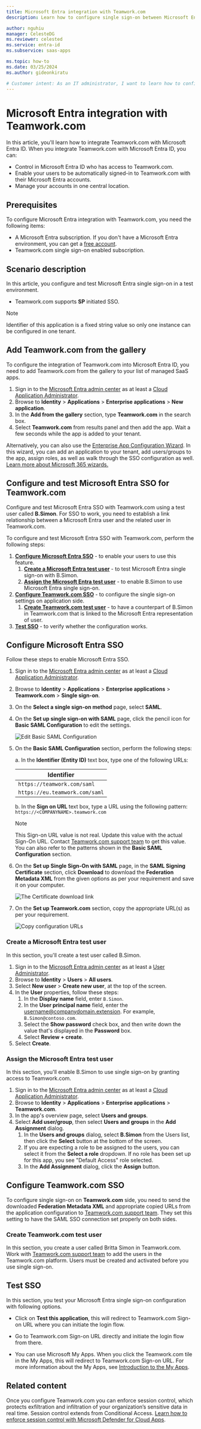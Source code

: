 ```yaml
---
title: Microsoft Entra integration with Teamwork.com
description: Learn how to configure single sign-on between Microsoft Entra ID and Teamwork.com.

author: nguhiu
manager: CelesteDG
ms.reviewer: celested
ms.service: entra-id
ms.subservice: saas-apps

ms.topic: how-to
ms.date: 03/25/2024
ms.author: gideonkiratu

# Customer intent: As an IT administrator, I want to learn how to configure single sign-on between Microsoft Entra ID and Teamwork.com so that I can control who has access to Teamwork.com, enable automatic sign-in with Microsoft Entra accounts, and manage my accounts in one central location.
---
```

# Microsoft Entra integration with Teamwork.com

In this article,  you'll learn how to integrate Teamwork.com with Microsoft Entra ID. When you integrate Teamwork.com with Microsoft Entra ID, you can:

* Control in Microsoft Entra ID who has access to Teamwork.com.
* Enable your users to be automatically signed-in to Teamwork.com with their Microsoft Entra accounts.
* Manage your accounts in one central location.

## Prerequisites

To configure Microsoft Entra integration with Teamwork.com, you need the following items:

* A Microsoft Entra subscription. If you don't have a Microsoft Entra environment, you can get a [free account](https://azure.microsoft.com/free/).
* Teamwork.com single sign-on enabled subscription.

## Scenario description

In this article,  you configure and test Microsoft Entra single sign-on in a test environment.

* Teamwork.com supports **SP** initiated SSO.

> [!NOTE]
> Identifier of this application is a fixed string value so only one instance can be configured in one tenant.

## Add Teamwork.com from the gallery

To configure the integration of Teamwork.com into Microsoft Entra ID, you need to add Teamwork.com from the gallery to your list of managed SaaS apps.

1. Sign in to the [Microsoft Entra admin center](https://entra.microsoft.com) as at least a [Cloud Application Administrator](~/identity/role-based-access-control/permissions-reference.md#cloud-application-administrator).
1. Browse to **Identity** > **Applications** > **Enterprise applications** > **New application**.
1. In the **Add from the gallery** section, type **Teamwork.com** in the search box.
1. Select **Teamwork.com** from results panel and then add the app. Wait a few seconds while the app is added to your tenant.

 Alternatively, you can also use the [Enterprise App Configuration Wizard](https://portal.office.com/AdminPortal/home?Q=Docs#/azureadappintegration). In this wizard, you can add an application to your tenant, add users/groups to the app, assign roles, as well as walk through the SSO configuration as well. [Learn more about Microsoft 365 wizards.](/microsoft-365/admin/misc/azure-ad-setup-guides)

<a name='configure-and-test-azure-ad-sso-for-teamworkcom'></a>

## Configure and test Microsoft Entra SSO for Teamwork.com

Configure and test Microsoft Entra SSO with Teamwork.com using a test user called **B.Simon**. For SSO to work, you need to establish a link relationship between a Microsoft Entra user and the related user in Teamwork.com.

To configure and test Microsoft Entra SSO with Teamwork.com, perform the following steps:

1. **[Configure Microsoft Entra SSO](#configure-azure-ad-sso)** - to enable your users to use this feature.
    1. **[Create a Microsoft Entra test user](#create-an-azure-ad-test-user)** - to test Microsoft Entra single sign-on with B.Simon.
    1. **[Assign the Microsoft Entra test user](#assign-the-azure-ad-test-user)** - to enable B.Simon to use Microsoft Entra single sign-on.
1. **[Configure Teamwork.com SSO](#configure-teamworkcom-sso)** - to configure the single sign-on settings on application side.
    1. **[Create Teamwork.com test user](#create-teamworkcom-test-user)** - to have a counterpart of B.Simon in Teamwork.com that is linked to the Microsoft Entra representation of user.
1. **[Test SSO](#test-sso)** - to verify whether the configuration works.

<a name='configure-azure-ad-sso'></a>

## Configure Microsoft Entra SSO

Follow these steps to enable Microsoft Entra SSO.

1. Sign in to the [Microsoft Entra admin center](https://entra.microsoft.com) as at least a [Cloud Application Administrator](~/identity/role-based-access-control/permissions-reference.md#cloud-application-administrator).
1. Browse to **Identity** > **Applications** > **Enterprise applications** > **Teamwork.com** > **Single sign-on**.
1. On the **Select a single sign-on method** page, select **SAML**.
1. On the **Set up single sign-on with SAML** page, click the pencil icon for **Basic SAML Configuration** to edit the settings.

   ![Edit Basic SAML Configuration](common/edit-urls.png)

1. On the **Basic SAML Configuration** section, perform the following steps:

    a. In the **Identifier (Entity ID)** text box, type one of the following URLs:

	| **Identifier** |
	|------|
	| `https://teamwork.com/saml` |
	| `https://eu.teamwork.com/saml` |

	b. In the **Sign on URL** text box, type a URL using the following pattern:
    `https://<COMPANYNAME>.teamwork.com`

	> [!NOTE]
	> This  Sign-on URL value is not real. Update this value with the actual Sign-On URL. Contact [Teamwork.com support team](mailto:support@teamwork.com) to get this value. You can also refer to the patterns shown in the **Basic SAML Configuration** section.

4. On the **Set up Single Sign-On with SAML** page, in the **SAML Signing Certificate** section, click **Download** to download the **Federation Metadata XML** from the given options as per your requirement and save it on your computer.

	![The Certificate download link](common/metadataxml.png)

6. On the **Set up Teamwork.com** section, copy the appropriate URL(s) as per your requirement.

	![Copy configuration URLs](common/copy-configuration-urls.png)

<a name='create-an-azure-ad-test-user'></a>

### Create a Microsoft Entra test user 

In this section, you'll create a test user called B.Simon.

1. Sign in to the [Microsoft Entra admin center](https://entra.microsoft.com) as at least a [User Administrator](~/identity/role-based-access-control/permissions-reference.md#user-administrator).
1. Browse to **Identity** > **Users** > **All users**.
1. Select **New user** > **Create new user**, at the top of the screen.
1. In the **User** properties, follow these steps:
   1. In the **Display name** field, enter `B.Simon`.  
   1. In the **User principal name** field, enter the username@companydomain.extension. For example, `B.Simon@contoso.com`.
   1. Select the **Show password** check box, and then write down the value that's displayed in the **Password** box.
   1. Select **Review + create**.
1. Select **Create**.

<a name='assign-the-azure-ad-test-user'></a>

### Assign the Microsoft Entra test user

In this section, you'll enable B.Simon to use single sign-on by granting access to Teamwork.com.

1. Sign in to the [Microsoft Entra admin center](https://entra.microsoft.com) as at least a [Cloud Application Administrator](~/identity/role-based-access-control/permissions-reference.md#cloud-application-administrator).
1. Browse to **Identity** > **Applications** > **Enterprise applications** > **Teamwork.com**.
1. In the app's overview page, select **Users and groups**.
1. Select **Add user/group**, then select **Users and groups** in the **Add Assignment** dialog.
   1. In the **Users and groups** dialog, select **B.Simon** from the Users list, then click the **Select** button at the bottom of the screen.
   1. If you are expecting a role to be assigned to the users, you can select it from the **Select a role** dropdown. If no role has been set up for this app, you see "Default Access" role selected.
   1. In the **Add Assignment** dialog, click the **Assign** button.

## Configure Teamwork.com SSO

To configure single sign-on on **Teamwork.com** side, you need to send the downloaded **Federation Metadata XML** and appropriate copied URLs from the application configuration to [Teamwork.com support team](mailto:support@teamwork.com). They set this setting to have the SAML SSO connection set properly on both sides.

### Create Teamwork.com test user

In this section, you create a user called Britta Simon in Teamwork.com. Work with [Teamwork.com support team](mailto:support@teamwork.com) to add the users in the Teamwork.com platform. Users must be created and activated before you use single sign-on.

## Test SSO

In this section, you test your Microsoft Entra single sign-on configuration with following options. 

* Click on **Test this application**, this will redirect to Teamwork.com Sign-on URL where you can initiate the login flow. 

* Go to Teamwork.com Sign-on URL directly and initiate the login flow from there.

* You can use Microsoft My Apps. When you click the Teamwork.com tile in the My Apps, this will redirect to Teamwork.com Sign-on URL. For more information about the My Apps, see [Introduction to the My Apps](https://support.microsoft.com/account-billing/sign-in-and-start-apps-from-the-my-apps-portal-2f3b1bae-0e5a-4a86-a33e-876fbd2a4510).

## Related content

Once you configure Teamwork.com you can enforce session control, which protects exfiltration and infiltration of your organization’s sensitive data in real time. Session control extends from Conditional Access. [Learn how to enforce session control with Microsoft Defender for Cloud Apps](/cloud-app-security/proxy-deployment-aad).
